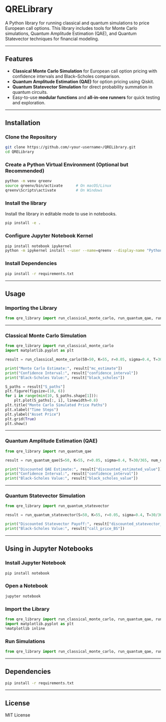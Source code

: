 # QRELibrary

A Python library for running classical and quantum simulations to price European call options. This library includes tools for Monte Carlo simulations, Quantum Amplitude Estimation (QAE), and Quantum Statevector techniques for financial modeling.

---

## Features

- **Classical Monte Carlo Simulation** for European call option pricing with confidence intervals and Black–Scholes comparison.
- **Quantum Amplitude Estimation (QAE)** for option pricing using Qiskit.
- **Quantum Statevector Simulation** for direct probability summation in quantum circuits.
- Easy-to-use **modular functions** and **all-in-one runners** for quick testing and exploration.

---

## Installation

### Clone the Repository
```bash
git clone https://github.com/<your-username>/QRELibrary.git
cd QRELibrary
```

### Create a Python Virtual Environment (Optional but Recommended)
```bash
python -m venv qreenv
source qreenv/bin/activate      # On macOS/Linux
qreenv\Scripts\activate         # On Windows
```
### Install the library
Install the library in editable mode to use in notebooks.
```bash
pip install -e .
```

### Configure Jupyter Notebook Kernel
```bash
pip install notebook ipykernel
python -m ipykernel install --user --name=qreenv --display-name "Python (qreenv)"
```

### Install Dependencies
```bash
pip install -r requirements.txt
```

---

## Usage

### Importing the Library
```python
from qre_library import run_classical_monte_carlo, run_quantum_qae, run_quantum_statevector
```

---

### Classical Monte Carlo Simulation
```python
from qre_library import run_classical_monte_carlo
import matplotlib.pyplot as plt

result = run_classical_monte_carlo(S0=50, K=55, r=0.05, sigma=0.4, T=30/365, t=30, M=10000, seed=42)

print("Monte Carlo Estimate:", result["mc_estimate"])
print("Confidence Interval:", result["confidence_interval"])
print("Black-Scholes Value:", result["black_scholes"])

S_paths = result["S_paths"]
plt.figure(figsize=(10, 6))
for i in range(min(10, S_paths.shape[1])):
    plt.plot(S_paths[:, i], linewidth=0.8)
plt.title("Monte Carlo Simulated Price Paths")
plt.xlabel("Time Steps")
plt.ylabel("Asset Price")
plt.grid(True)
plt.show()
```

---

### Quantum Amplitude Estimation (QAE)
```python
from qre_library import run_quantum_qae

result = run_quantum_qae(S=50, K=55, r=0.05, sigma=0.4, T=30/365, num_uncertainty_qubits=5, shots=10000, seed=42)

print("Discounted QAE Estimate:", result["discounted_estimated_value"])
print("Confidence Interval:", result["confidence_interval"])
print("Black-Scholes Value:", result["black_scholes_value"])
```

---

### Quantum Statevector Simulation
```python
from qre_library import run_quantum_statevector

result = run_quantum_statevector(S=50, K=55, r=0.05, sigma=0.4, T=30/365, num_uncertainty_qubits=10)

print("Discounted Statevector Payoff:", result["discounted_statevector_payoff"])
print("Black-Scholes Value:", result["call_price_BS"])
```

---

## Using in Jupyter Notebooks

### Install Jupyter Notebook
```bash
pip install notebook
```

### Open a Notebook
```bash
jupyter notebook
```

### Import the Library
```python
from qre_library import run_classical_monte_carlo, run_quantum_qae, run_quantum_statevector
import matplotlib.pyplot as plt
%matplotlib inline
```

### Run Simulations
```python
from qre_library import run_classical_monte_carlo, run_quantum_qae, run_quantum_statevector
```

---

## Dependencies

```bash
pip install -r requirements.txt
```

---

## License

MIT License
